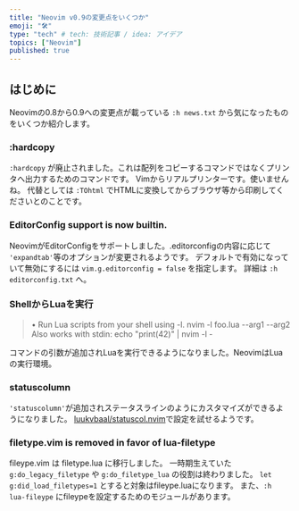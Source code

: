 ```yaml
---
title: "Neovim v0.9の変更点をいくつか"
emoji: "🛠️"
type: "tech" # tech: 技術記事 / idea: アイデア
topics: ["Neovim"]
published: true
---
```

## はじめに
Neovimの0.8から0.9への変更点が載っている `:h news.txt` から気になったものをいくつか紹介します。

### :hardcopy
`:hardcopy` が廃止されました。これは配列をコピーするコマンドではなくプリンタへ出力するためのコマンドです。
Vimからリアルプリンターです。使いませんね。
代替としては `:TOhtml` でHTMLに変換してからブラウザ等から印刷してくださいとのことです。

### EditorConfig support is now builtin. 
NeovimがEditorConfigをサポートしました。.editorconfigの内容に応じて `'expandtab'`等のオプションが変更されるようです。
デフォルトで有効になっていて無効にするには `vim.g.editorconfig = false` を指定します。
詳細は `:h editorconfig.txt` へ。

### ShellからLuaを実行
>• Run Lua scripts from your shell using -l.
>      nvim -l foo.lua --arg1 --arg2
>   Also works with stdin:
>      echo "print(42)" | nvim -l -

コマンドの引数が追加されLuaを実行できるようになりました。NeovimはLuaの実行環境。

### statuscolumn
`'statuscolumn'`が追加されステータスラインのようにカスタマイズができるようになりました。
[luukvbaal/statuscol.nvim](https://github.com/luukvbaal/statuscol.nvim)で設定を試せるようです。

### filetype.vim is removed in favor of lua-filetype
fileype.vim は filetype.lua に移行しました。
一時期生えていた `g:do_legacy_filetype` や `g:do_filetype_lua` の役割は終わりました。
`let g:did_load_filetypes=1` とすると対象はfileype.luaになります。
また、`:h lua-fileype` にfileypeを設定するためのモジュールがあります。
